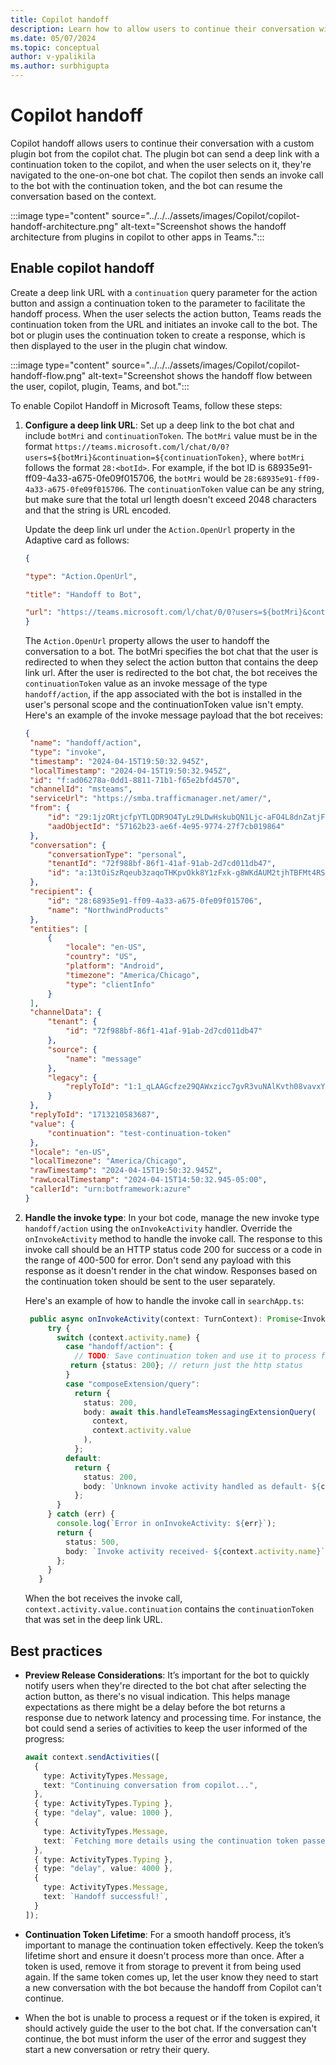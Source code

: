 ```yaml
---
title: Copilot handoff
description: Learn how to allow users to continue their conversation with a custom plugin bot from the copilot chat.
ms.date: 05/07/2024
ms.topic: conceptual
author: v-ypalikila
ms.author: surbhigupta
---
```


# Copilot handoff

Copilot handoff allows users to continue their conversation with a custom plugin bot from the copilot chat. The plugin bot can send a deep link with a continuation token to the copilot, and when the user selects on it, they're navigated to the one-on-one bot chat. The copilot then sends an invoke call to the bot with the continuation token, and the bot can resume the conversation based on the context.

:::image type="content" source="../../../assets/images/Copilot/copilot-handoff-architecture.png" alt-text="Screenshot shows the handoff architecture from plugins in copilot to other apps in Teams.":::

## Enable copilot handoff

Create a deep link URL with a `continuation` query parameter for the action button and assign a continuation token to the parameter to facilitate the handoff process. When the user selects the action button, Teams reads the continuation token from the URL and initiates an invoke call to the bot. The bot or plugin uses the continuation token to create a response, which is then displayed to the user in the plugin chat window.

:::image type="content" source="../../../assets/images/Copilot/copilot-handoff-flow.png" alt-text="Screenshot shows the handoff flow between the user, copilot, plugin, Teams, and bot.":::

To enable Copilot Handoff in Microsoft Teams, follow these steps:

1. **Configure a deep link URL**: Set up a deep link to the bot chat and include `botMri` and `continuationToken`. The `botMri` value must be in the format `https://teams.microsoft.com/l/chat/0/0?users=${botMri}&continuation=${continuationToken}`, where `botMri` follows the format `28:<botId>`. For example, if the bot ID is 68935e91-ff09-4a33-a675-0fe09f015706, the `botMri` would be `28:68935e91-ff09-4a33-a675-0fe09f015706`. The `continuationToken` value can be any string, but make sure that the total url length doesn't exceed 2048 characters and that the string is URL encoded.

   Update the deep link url under the `Action.OpenUrl` property in the Adaptive card as follows:

   ```JSON
   { 

   "type": "Action.OpenUrl", 

   "title": "Handoff to Bot", 

   "url": "https://teams.microsoft.com/l/chat/0/0?users=${botMri}&continuation=${continuationToken}" 
   }
   ```

   The `Action.OpenUrl` property allows the user to handoff the conversation to a bot. The botMri specifies the bot chat that the user is redirected to when they select the action button that contains the deep link url. After the user is redirected to the bot chat, the bot receives the `continuationToken` value as an invoke message of the type `handoff/action`, if the app associated with the bot is installed in the user's personal scope and the continuationToken value isn't empty. Here's an example of the invoke message payload that the bot receives:

   ```json
   { 
    "name": "handoff/action", 
    "type": "invoke", 
    "timestamp": "2024-04-15T19:50:32.945Z", 
    "localTimestamp": "2024-04-15T19:50:32.945Z", 
    "id": "f:ad06278a-0dd1-8811-71b1-f65e2bfd4570", 
    "channelId": "msteams", 
    "serviceUrl": "https://smba.trafficmanager.net/amer/", 
    "from": { 
        "id": "29:1jzORtjcfpYTLQDR9O4TyLz9LDwHskubQN1Ljc-aFO4L8dnZatjFpSw1PCGa-Mm-Jo4uLp67Lvekcjq2hkPoxdA", 
        "aadObjectId": "57162b23-ae6f-4e95-9774-27f7cb019864" 
    }, 
    "conversation": { 
        "conversationType": "personal", 
        "tenantId": "72f988bf-86f1-41af-91ab-2d7cd011db47", 
        "id": "a:13tOiSzRqeub3zaqoTHKpvOkk8Y1zFxk-g8WKdAUM2tjhTBFMt4RSuL8YWi7uwFNBmbxsyzYYktJEyfimYXYiEoplQ34aJs1y8trDb7EIcG09xOjSUieHVzFZ2b8tkagZ" 
    }, 
    "recipient": { 
        "id": "28:68935e91-ff09-4a33-a675-0fe09f015706", 
        "name": "NorthwindProducts" 
    }, 
    "entities": [ 
        { 
            "locale": "en-US", 
            "country": "US", 
            "platform": "Android", 
            "timezone": "America/Chicago", 
            "type": "clientInfo" 
        } 
    ], 
    "channelData": { 
        "tenant": { 
            "id": "72f988bf-86f1-41af-91ab-2d7cd011db47" 
        }, 
        "source": { 
            "name": "message" 
        }, 
        "legacy": { 
            "replyToId": "1:1_qLAAGcfze29QAWxzicc7gvR3vuNAlKvth08vavxYYs" 
        } 
    }, 
    "replyToId": "1713210583687", 
    "value": { 
        "continuation": "test-continuation-token" 
    }, 
    "locale": "en-US", 
    "localTimezone": "America/Chicago", 
    "rawTimestamp": "2024-04-15T19:50:32.945Z", 
    "rawLocalTimestamp": "2024-04-15T14:50:32.945-05:00", 
    "callerId": "urn:botframework:azure" 
   }
   ```

1. **Handle the invoke type**: In your bot code, manage the new invoke type `handoff/action` using the `onInvokeActivity` handler. Override the `onInvokeActivity` method to handle the invoke call. The response to this invoke call should be an HTTP status code 200 for success or a code in the range of 400-500 for error. Don't send any payload with this response as it doesn't render in the chat window. Responses based on the continuation token should be sent to the user separately.

   Here's an example of how to handle the invoke call in `searchApp.ts`:

   ```typescript
    public async onInvokeActivity(context: TurnContext): Promise<InvokeResponse> {
        try {
          switch (context.activity.name) {
            case "handoff/action": {
              // TODO: Save continuation token and use it to process final response to user later
             return {status: 200}; // return just the http status
            }
            case "composeExtension/query":
              return {
                status: 200,
                body: await this.handleTeamsMessagingExtensionQuery(
                  context,
                  context.activity.value
                ),
              };
            default:
              return {
                status: 200,
                body: `Unknown invoke activity handled as default- ${context.activity.name}`,
              };
          }
        } catch (err) {
          console.log(`Error in onInvokeActivity: ${err}`);
          return {
            status: 500,
            body: `Invoke activity received- ${context.activity.name}`,
          };
        }
      }
   ```

   When the bot receives the invoke call, `context.activity.value.continuation` contains the `continuationToken` that was set in the deep link URL.

## Best practices

* **Preview Release Considerations**: It’s important for the bot to quickly notify users when they're directed to the bot chat after selecting the action button, as there's no visual indication. This helps manage expectations as there might be a delay before the bot returns a response due to network latency and processing time. For instance, the bot could send a series of activities to keep the user informed of the progress:

    ```typescript
    await context.sendActivities([
      {
        type: ActivityTypes.Message,
        text: "Continuing conversation from copilot...",
      },
      { type: ActivityTypes.Typing },
      { type: "delay", value: 1000 },
      {
        type: ActivityTypes.Message,
        text: `Fetching more details using the continuation token passed: ${continuationToken}`,
      },
      { type: ActivityTypes.Typing },
      { type: "delay", value: 4000 },
      {
        type: ActivityTypes.Message,
        text: `Handoff successful!`,
      }
    ]);
    
    ```

* **Continuation Token Lifetime**: For a smooth handoff process, it’s important to manage the continuation token effectively. Keep the token’s lifetime short and ensure it doesn't process more than once. After a token is used, remove it from storage to prevent it from being used again. If the same token comes up, let the user know they need to start a new conversation with the bot because the handoff from Copilot can't continue.

* When the bot is unable to process a request or if the token is expired, it should actively guide the user to the bot chat. If the conversation can't continue, the bot must inform the user of the error and suggest they start a new conversation or retry their query.
